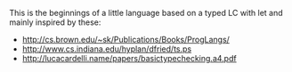 This is the beginnings of a little language based on a typed LC with let
and mainly inspired by these: 
  * http://cs.brown.edu/~sk/Publications/Books/ProgLangs/
  * http://www.cs.indiana.edu/hyplan/dfried/ts.ps
  * http://lucacardelli.name/papers/basictypechecking.a4.pdf

